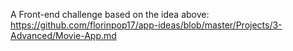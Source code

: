 A Front-end challenge based on the idea above:
https://github.com/florinpop17/app-ideas/blob/master/Projects/3-Advanced/Movie-App.md